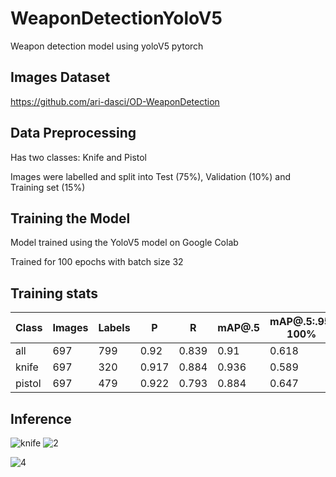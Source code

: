# WeaponDetectionYoloV5
Weapon detection model using yoloV5 pytorch


## Images Dataset 
https://github.com/ari-dasci/OD-WeaponDetection


## Data Preprocessing
Has two classes: Knife and Pistol

Images were labelled and split into Test (75%), Validation (10%) and Training set (15%)


## Training the Model
Model trained using the YoloV5 model on Google Colab
 
Trained for 100 epochs with batch size 32


## Training stats
|Class|Images|Labels|P|R|mAP@.5|mAP@.5:.95: 100%|
| --- | --- | --- | --- | --- | --- | --- |           
|all|697|799|0.92|0.839|0.91|0.618|
|knife|697|320|0.917|0.884|0.936|0.589|
|pistol|697|479|0.922|0.793|0.884|0.647|

## Inference
![knife](https://user-images.githubusercontent.com/73357431/171991389-a84e3bb1-c9c6-4b3c-95ab-6e2e37979a30.png)
![2](https://user-images.githubusercontent.com/73357431/171991416-81214327-7814-4410-9880-7a0354096673.jpg)


![4](https://user-images.githubusercontent.com/73357431/171991441-3b10c41d-b417-4f45-9cf4-176a932e6eef.jpg)
